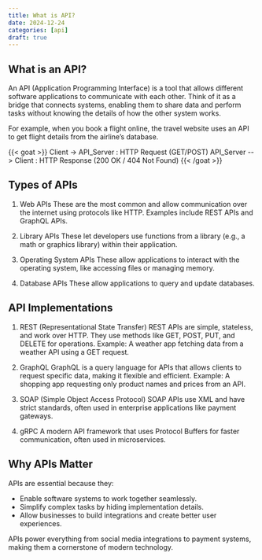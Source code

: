```yaml
---
title: What is API?
date: 2024-12-24
categories: [api]
draft: true
---
```


## What is an API?

An API (Application Programming Interface) is a tool that allows different software applications to communicate with each other. Think of it as a bridge that connects systems, enabling them to share data and perform tasks without knowing the details of how the other system works.

<!--more-->

For example, when you book a flight online, the travel website uses an API to get flight details from the airline’s database.

{{< goat >}}
Client -> API_Server : HTTP Request (GET/POST)
API_Server --> Client : HTTP Response (200 OK / 404 Not Found)
{{< /goat >}}

## Types of APIs

1. Web APIs
These are the most common and allow communication over the internet using protocols like HTTP. Examples include REST APIs and GraphQL APIs.

2. Library APIs
These let developers use functions from a library (e.g., a math or graphics library) within their application.

3. Operating System APIs
These allow applications to interact with the operating system, like accessing files or managing memory.

4. Database APIs
These allow applications to query and update databases.

## API Implementations

1. REST (Representational State Transfer)
REST APIs are simple, stateless, and work over HTTP. They use methods like GET, POST, PUT, and DELETE for operations.
Example: A weather app fetching data from a weather API using a GET request.

2. GraphQL
GraphQL is a query language for APIs that allows clients to request specific data, making it flexible and efficient.
Example: A shopping app requesting only product names and prices from an API.

3. SOAP (Simple Object Access Protocol)
SOAP APIs use XML and have strict standards, often used in enterprise applications like payment gateways.

4. gRPC
A modern API framework that uses Protocol Buffers for faster communication, often used in microservices.

## Why APIs Matter

APIs are essential because they:

- Enable software systems to work together seamlessly.
- Simplify complex tasks by hiding implementation details.
- Allow businesses to build integrations and create better user experiences.

APIs power everything from social media integrations to payment systems, making them a cornerstone of modern technology.
